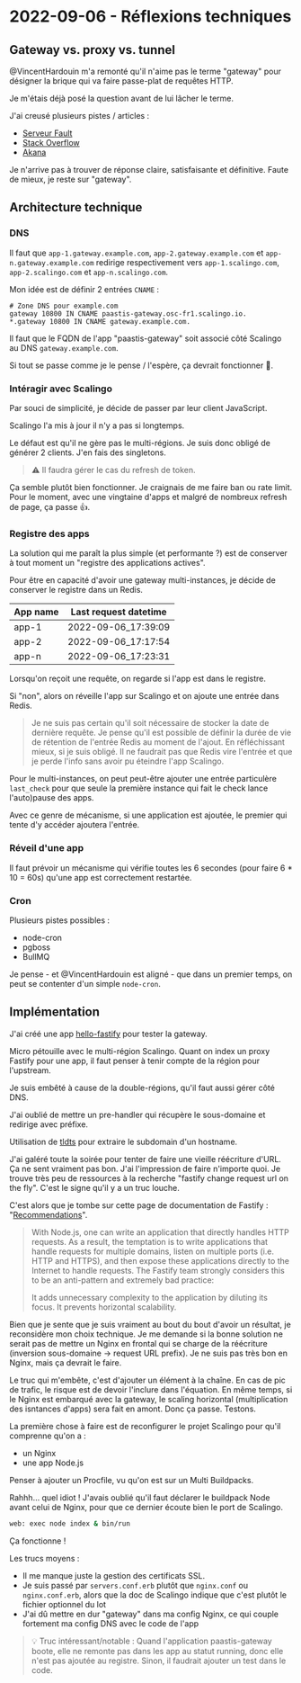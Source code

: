 # 2022-09-06 - Réflexions techniques

## Gateway vs. proxy vs. tunnel

@VincentHardouin m'a remonté qu'il n'aime pas le terme "gateway" pour désigner la brique qui va faire passe-plat de requêtes HTTP.

Je m'étais déjà posé la question avant de lui lâcher le terme.

J'ai creusé plusieurs pistes / articles :

- [Serveur Fault](https://serverfault.com/questions/994319/what-is-the-difference-between-a-proxy-server-and-a-gateway-server)
- [Stack Overflow](https://stackoverflow.com/a/34284700/2120773)
- [Akana](https://www.akana.com/blog/api-proxy-vs-api-gateway)

Je n'arrive pas à trouver de réponse claire, satisfaisante et définitive.
Faute de mieux, je reste sur "gateway".

## Architecture technique

### DNS

Il faut que `app-1.gateway.example.com`, `app-2.gateway.example.com` et `app-n.gateway.example.com` redirige respectivement vers `app-1.scalingo.com`, `app-2.scalingo.com` et `app-n.scalingo.com`.

Mon idée est de définir 2 entrées `CNAME` :

```shell
# Zone DNS pour example.com
gateway 10800 IN CNAME paastis-gateway.osc-fr1.scalingo.io.
*.gateway 10800 IN CNAME gateway.example.com.
```

Il faut que le FQDN de l'app "paastis-gateway" soit associé côté Scalingo au DNS `gateway.example.com`.

Si tout se passe comme je le pense / l'espère, ça devrait fonctionner 🤞.

### Intéragir avec Scalingo

Par souci de simplicité, je décide de passer par leur client JavaScript.

Scalingo l'a mis à jour il n'y a pas si longtemps.

Le défaut est qu'il ne gère pas le multi-régions.
Je suis donc obligé de générer 2 clients.
J'en fais des singletons.

> ⚠️ Il faudra gérer le cas du refresh de token.

Ça semble plutôt bien fonctionner.
Je craignais de me faire ban ou rate limit.
Pour le moment, avec une vingtaine d'apps et malgré de nombreux refresh de page, ça passe 👍.

### Registre des apps

La solution qui me paraît la plus simple (et performante ?) est de conserver à tout moment un "registre des applications actives".

Pour être en capacité d'avoir une gateway multi-instances, je décide de conserver le registre dans un Redis.

| App name | Last request datetime |
| -------- | --------------------- |
| app-1    | 2022-09-06_17:39:09   |
| app-2    | 2022-09-06_17:17:54   |
| app-n    | 2022-09-06_17:23:31   |

Lorsqu'on reçoit une requête, on regarde si l'app est dans le registre.

Si "non", alors on réveille l'app sur Scalingo et on ajoute une entrée dans Redis.

> Je ne suis pas certain qu'il soit nécessaire de stocker la date de dernière requête.
> Je pense qu'il est possible de définir la durée de vie de rétention de l'entrée Redis au moment de l'ajout.
> En réfléchissant mieux, si je suis obligé.
> Il ne faudrait pas que Redis vire l'entrée et que je perde l'info sans avoir pu éteindre l'app Scalingo.

Pour le multi-instances, on peut peut-être ajouter une entrée particulère `last_check` pour que seule la première instance qui fait le check lance l'auto)pause des apps.

Avec ce genre de mécanisme, si une application est ajoutée, le premier qui tente d'y accéder ajoutera l'entrée.

### Réveil d'une app

Il faut prévoir un mécanisme qui vérifie toutes les 6 secondes (pour faire 6 \* 10 = 60s) qu'une app est correctement restartée.

### Cron

Plusieurs pistes possibles :

- node-cron
- pgboss
- BullMQ

Je pense - et @VincentHardouin est aligné - que dans un premier temps, on peut se contenter d'un simple `node-cron`.

## Implémentation

J'ai créé une app [hello-fastify](https://github.com/jbuget/hello-fastify) pour tester la gateway.

Micro pétouille avec le multi-région Scalingo.
Quant on index un proxy Fastify pour une app, il faut penser à tenir compte de la région pour l'upstream.

Je suis embêté à cause de la double-régions, qu'il faut aussi gérer côté DNS.

J'ai oublié de mettre un pre-handler qui récupère le sous-domaine et redirige avec préfixe.

Utilisation de [tldts](https://github.com/remusao/tldts) pour extraire le subdomain d'un hostname.

J'ai galéré toute la soirée pour tenter de faire une vieille réécriture d'URL.
Ça ne sent vraiment pas bon.
J'ai l'impression de faire n'importe quoi.
Je trouve très peu de ressources à la recherche "fastify change request url on the fly".
C'est le signe qu'il y a un truc louche.

C'est alors que je tombe sur cette page de documentation de Fastify : "[Recommendations](https://www.fastify.io/docs/latest/Guides/Recommendations/)".

> With Node.js, one can write an application that directly handles HTTP requests. As a result, the temptation is to write applications that handle requests for multiple domains, listen on multiple ports (i.e. HTTP and HTTPS), and then expose these applications directly to the Internet to handle requests.
> The Fastify team strongly considers this to be an anti-pattern and extremely bad practice:
>
> It adds unnecessary complexity to the application by diluting its focus.
> It prevents horizontal scalability.

Bien que je sente que je suis vraiment au bout du bout d'avoir un résultat, je reconsidère mon choix technique.
Je me demande si la bonne solution ne serait pas de mettre un Nginx en frontal qui se charge de la réécriture (inversion sous-domaine → request URL prefix).
Je ne suis pas très bon en Nginx, mais ça devrait le faire.

Le truc qui m'embête, c'est d'ajouter un élément à la chaîne.
En cas de pic de trafic, le risque est de devoir l'inclure dans l'équation.
En même temps, si le Nginx est embarqué avec la gateway, le scaling horizontal (multiplication des isntances d'apps) sera fait en amont.
Donc ça passe.
Testons.

La première chose à faire est de reconfigurer le projet Scalingo pour qu'il comprenne qu'on a :

- un Nginx
- une app Node.js

Penser à ajouter un Procfile, vu qu'on est sur un Multi Buildpacks.

Rahhh… quel idiot !
J'avais oublié qu'il faut déclarer le buildpack Node avant celui de Nginx, pour que ce dernier écoute bien le port de Scalingo.

```bash
web: exec node index & bin/run
```

Ça fonctionne !

Les trucs moyens :

- Il me manque juste la gestion des certificats SSL.
- Je suis passé par `servers.conf.erb` plutôt que `nginx.conf` ou `nginx.conf.erb`, alors que la doc de Scalingo indique que c'est plutôt le fichier optionnel du lot
- J'ai dû mettre en dur "gateway" dans ma config Nginx, ce qui couple fortement ma config DNS avec le code de l'app

> 💡 Truc intéressant/notable :
> Quand l'application paastis-gateway boote, elle ne remonte pas dans les app au statut running, donc elle n'est pas ajoutée au registre.
> Sinon, il faudrait ajouter un test dans le code.
